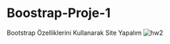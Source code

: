 # Boostrap-Proje-1
Bootstrap Özelliklerini Kullanarak Site Yapalım
![hw2](https://user-images.githubusercontent.com/97365978/172491281-3f6ec198-c3f2-4004-9e87-3784ffa363a4.png)
